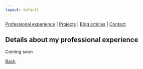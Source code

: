 ```yaml
---
layout: default
---
```


[Professional experience](./professional-experience.html) | [Projects](./projects.html) | [Blog articles](./blog-articles.html) | [Contact](./contact.html)

## Details about my professional experience

Coming soon

[Back](./)

